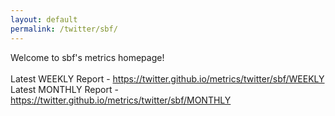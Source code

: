 ```yaml
---
layout: default
permalink: /twitter/sbf/
---
```

Welcome to sbf's metrics homepage!
<br><br>
Latest WEEKLY Report - <a href="https://twitter.github.io/metrics/twitter/sbf/WEEKLY">https://twitter.github.io/metrics/twitter/sbf/WEEKLY</a>
<br>
Latest MONTHLY Report - <a href="https://twitter.github.io/metrics/twitter/sbf/MONTHLY">https://twitter.github.io/metrics/twitter/sbf/MONTHLY</a>
<br>
